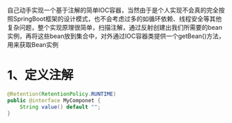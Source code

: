 
自己动手实现一个基于注解的简单IOC容器，当然由于是个人实现不会真的完全按照SpringBoot框架的设计模式，也不会考虑过多的如循环依赖、线程安全等其他复杂问题，整个实现原理很简单，扫描注解，通过反射创建出我们所需要的bean实例，再将这些bean放到集合中，对外通过IOC容器类提供一个getBean()方法，用来获取Bean实例

# 1、定义注解

```java
@Retention(RetentionPolicy.RUNTIME)
public @interface MyComponet {
    String value() default "";
}
```